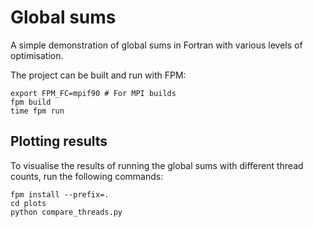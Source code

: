 # Global sums
A simple demonstration of global sums in Fortran with various levels of optimisation.

The project can be built and run with FPM:

```
export FPM_FC=mpif90 # For MPI builds
fpm build
time fpm run
```

## Plotting results

To visualise the results of running the global sums with different thread counts, run the following commands:
```
fpm install --prefix=.
cd plots
python compare_threads.py
```
